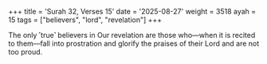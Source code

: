 +++
title = 'Surah 32, Verses 15'
date = '2025-08-27'
weight = 3518
ayah = 15
tags = ["believers", "lord", "revelation"]
+++

The only ˹true˺ believers in Our revelation are those who—when it is recited to them—fall into prostration and glorify the praises of their Lord and are not too proud.